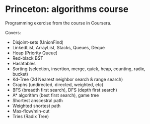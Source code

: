 # Princeton: algorithms course

Programming exercise from the course in Coursera.

Covers:
* Disjoint-sets (UnionFind)
* LinkedList, ArrayList, Stacks, Queues, Deque
* Heap (Priority Queue)
* Red-black BST
* Hashtables
* Sorting (selection, insertion, merge, quick, heap, counting, radix, bucket)
* Kd-Tree (2d Nearest neighbor search & range search)
* Graphs (undirected, directed, weighted, etc)
* BFS (breadth first search), DFS (depth first search)
* A* algorithm (best first search), game tree
* Shortest anscestral path
* Weighted shortest path
* Max-flow/min-cut
* Tries (Radix Tree)

